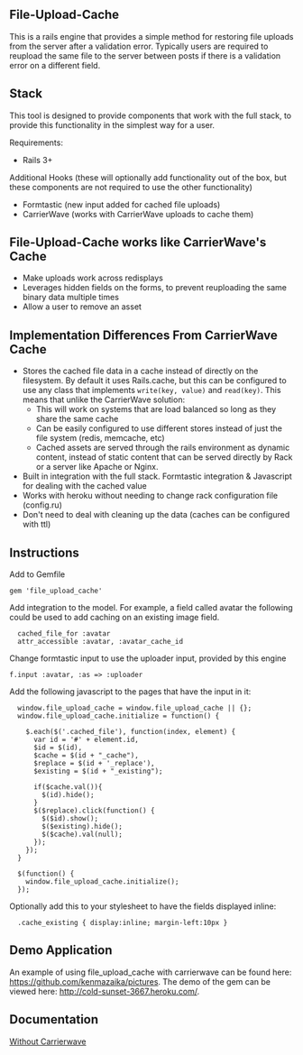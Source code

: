 File-Upload-Cache
-----------------

This is a rails engine that provides a simple method for restoring file uploads from the server after a validation error.  Typically users are required to reupload the same file to the server between posts if there is a validation error on a different field.

Stack
-----

This tool is designed to provide components that work with the full stack, to provide this functionality in the simplest way for a user.

Requirements:

 * Rails 3+

Additional Hooks (these will optionally add functionality out of the box, but these components are not required to use the other functionality)

 * Formtastic (new input added for cached file uploads)
 * CarrierWave (works with CarrierWave uploads to cache them)

File-Upload-Cache works like CarrierWave's Cache
----------------------

 * Make uploads work across redisplays
 * Leverages hidden fields on the forms, to prevent reuploading the same binary data multiple times
 * Allow a user to remove an asset

 Implementation Differences From CarrierWave Cache
 -------------------------------------------------

  * Stores the cached file data in a cache instead of directly on the filesystem.  By default it uses Rails.cache, but this can be configured to use any class that implements `write(key, value)` and `read(key)`.  This means that unlike the CarrierWave solution:
    * This will work on systems that are load balanced so long as they share the same cache
    * Can be easily configured to use different stores instead of just the file system (redis, memcache, etc)
    * Cached assets are served through the rails environment as dynamic content, instead of static content that can be served directly by Rack or a server like Apache or Nginx.
  * Built in integration with the full stack.  Formtastic integration & Javascript for dealing with the cached value 
  * Works with heroku without needing to change rack configuration file (config.ru)
  * Don't need to deal with cleaning up the data (caches can be configured with ttl)

Instructions
------------

Add to Gemfile

```
gem 'file_upload_cache'
```

Add integration to the model.  For example, a field called avatar the following could be used to add caching on an existing image field.

```
  cached_file_for :avatar
  attr_accessible :avatar, :avatar_cache_id
```

Change formtastic input to use the uploader input, provided by this engine

```
f.input :avatar, :as => :uploader
```

Add the following javascript to the pages that have the input in it:

```
  window.file_upload_cache = window.file_upload_cache || {};
  window.file_upload_cache.initialize = function() {

    $.each($('.cached_file'), function(index, element) {
      var id = '#' + element.id,
      $id = $(id),
      $cache = $(id + "_cache"),
      $replace = $(id + '_replace'),
      $existing = $(id + "_existing");

      if($cache.val()){
        $(id).hide();
      }
      $($replace).click(function() {
        $($id).show();
        $($existing).hide();
        $($cache).val(null);
      });
    });
  }

  $(function() {
    window.file_upload_cache.initialize();
  });
```

Optionally add this to your stylesheet to have the fields displayed inline:

```
  .cache_existing { display:inline; margin-left:10px }
```

Demo Application
----------------

An example of using file_upload_cache with carrierwave can be found here: https://github.com/kenmazaika/pictures.
The demo of the gem can be viewed here: http://cold-sunset-3667.heroku.com/.

Documentation
------------

[Without Carrierwave](https://github.com/kenmazaika/file_upload_cache/wiki/Without-Carrierwave)
